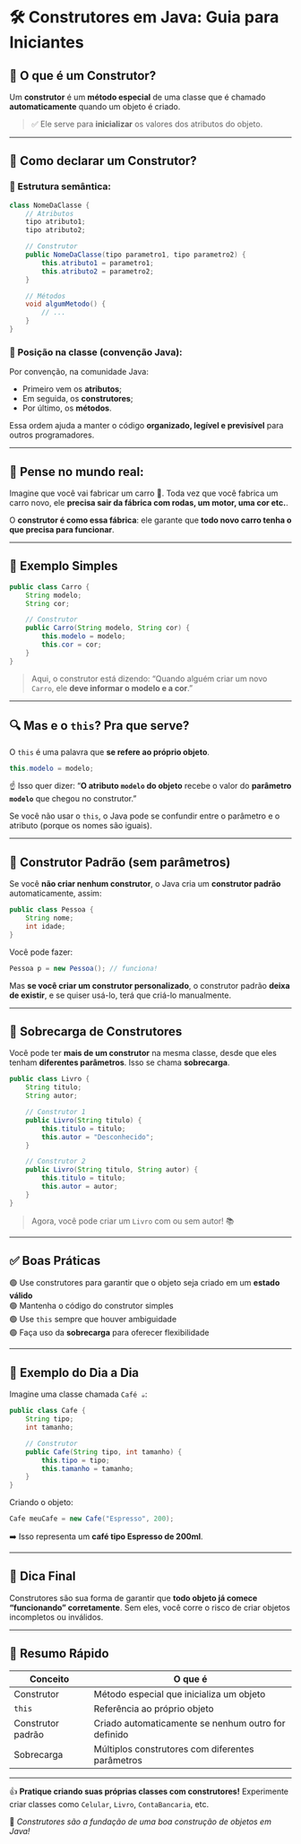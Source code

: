 # 🛠️ Construtores em Java: Guia para Iniciantes

## 📌 O que é um Construtor?

Um **construtor** é um **método especial** de uma classe que é chamado **automaticamente** quando um objeto é criado.

> ✅ Ele serve para **inicializar** os valores dos atributos do objeto.

---

## 📐 Como declarar um Construtor?

### 🧱 Estrutura semântica:

```java
class NomeDaClasse {
    // Atributos
    tipo atributo1;
    tipo atributo2;

    // Construtor
    public NomeDaClasse(tipo parametro1, tipo parametro2) {
        this.atributo1 = parametro1;
        this.atributo2 = parametro2;
    }

    // Métodos
    void algumMetodo() {
        // ...
    }
}
```

### 🧭 Posição na classe (convenção Java):

Por convenção, na comunidade Java:

* Primeiro vem os **atributos**;
* Em seguida, os **construtores**;
* Por último, os **métodos**.

Essa ordem ajuda a manter o código **organizado, legível e previsível** para outros programadores.

---

## 🧠 Pense no mundo real:

Imagine que você vai fabricar um carro 🚗. Toda vez que você fabrica um carro novo, ele **precisa sair da fábrica com rodas, um motor, uma cor etc.**.

O **construtor é como essa fábrica**: ele garante que **todo novo carro tenha o que precisa para funcionar**.

---

## 🧪 Exemplo Simples

```java
public class Carro {
    String modelo;
    String cor;

    // Construtor
    public Carro(String modelo, String cor) {
        this.modelo = modelo;
        this.cor = cor;
    }
}
```

> Aqui, o construtor está dizendo: “Quando alguém criar um novo `Carro`, ele **deve informar o modelo e a cor**.”

---

## 🔍 Mas e o `this`? Pra que serve?

O `this` é uma palavra que **se refere ao próprio objeto**.

```java
this.modelo = modelo;
```

☝️ Isso quer dizer:
“**O atributo `modelo` do objeto** recebe o valor do **parâmetro `modelo`** que chegou no construtor.”

Se você não usar o `this`, o Java pode se confundir entre o parâmetro e o atributo (porque os nomes são iguais).

---

## 🔀 Construtor Padrão (sem parâmetros)

Se você **não criar nenhum construtor**, o Java cria um **construtor padrão** automaticamente, assim:

```java
public class Pessoa {
    String nome;
    int idade;
}
```

Você pode fazer:

```java
Pessoa p = new Pessoa(); // funciona!
```

Mas **se você criar um construtor personalizado**, o construtor padrão **deixa de existir**, e se quiser usá-lo, terá que criá-lo manualmente.

---

## 🔁 Sobrecarga de Construtores

Você pode ter **mais de um construtor** na mesma classe, desde que eles tenham **diferentes parâmetros**. Isso se chama **sobrecarga**.

```java
public class Livro {
    String titulo;
    String autor;

    // Construtor 1
    public Livro(String titulo) {
        this.titulo = titulo;
        this.autor = "Desconhecido";
    }

    // Construtor 2
    public Livro(String titulo, String autor) {
        this.titulo = titulo;
        this.autor = autor;
    }
}
```

> Agora, você pode criar um `Livro` com ou sem autor! 📚

---

## ✅ Boas Práticas

🟢 Use construtores para garantir que o objeto seja criado em um **estado válido**  
🟢 Mantenha o código do construtor simples  
🟢 Use `this` sempre que houver ambiguidade  
🟢 Faça uso da **sobrecarga** para oferecer flexibilidade

---

## 🎯 Exemplo do Dia a Dia

Imagine uma classe chamada `Café ☕`:

```java
public class Cafe {
    String tipo;
    int tamanho;

    // Construtor
    public Cafe(String tipo, int tamanho) {
        this.tipo = tipo;
        this.tamanho = tamanho;
    }
}
```

Criando o objeto:

```java
Cafe meuCafe = new Cafe("Espresso", 200);
```

➡️ Isso representa um **café tipo Espresso de 200ml**.

---

## 🤔 Dica Final

Construtores são sua forma de garantir que **todo objeto já comece “funcionando” corretamente**. Sem eles, você corre o risco de criar objetos incompletos ou inválidos.

---

## 📌 Resumo Rápido

| Conceito          | O que é                                             |
| ----------------- | --------------------------------------------------- |
| Construtor        | Método especial que inicializa um objeto            |
| `this`            | Referência ao próprio objeto                        |
| Construtor padrão | Criado automaticamente se nenhum outro for definido |
| Sobrecarga        | Múltiplos construtores com diferentes parâmetros    |

---

👍 **Pratique criando suas próprias classes com construtores!**
Experimente criar classes como `Celular`, `Livro`, `ContaBancaria`, etc.

🚀 *Construtores são a fundação de uma boa construção de objetos em Java!*
